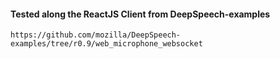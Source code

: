 
#### Tested along the ReactJS Client from DeepSpeech-examples

```
https://github.com/mozilla/DeepSpeech-examples/tree/r0.9/web_microphone_websocket
```